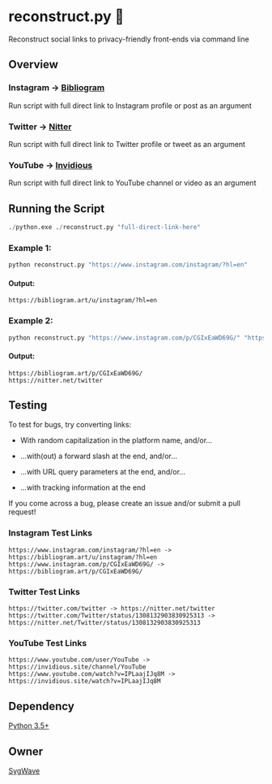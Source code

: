 # reconstruct.py 🐍

Reconstruct social links to privacy-friendly front-ends via command line

## Overview

### Instagram -> [Bibliogram](https://github.com/cloudrac3r/bibliogram)

Run script with full direct link to Instagram profile or post as an argument

### Twitter -> [Nitter](https://github.com/zedeus/nitter)

Run script with full direct link to Twitter profile or tweet as an argument

### YouTube -> [Invidious](https://github.com/iv-org/invidious)

Run script with full direct link to YouTube channel or video as an argument

## Running the Script

```python
./python.exe ./reconstruct.py "full-direct-link-here"
```

### Example 1:

```python
python reconstruct.py "https://www.instagram.com/instagram/?hl=en"
```

#### Output:
  
```
https://bibliogram.art/u/instagram/?hl=en
```

### Example 2:

```python
python reconstruct.py "https://www.instagram.com/p/CGIxEaWD69G/" "https://twitter.com/twitter"
```

#### Output:
  
```
https://bibliogram.art/p/CGIxEaWD69G/
https://nitter.net/twitter
```

## Testing

To test for bugs, try converting links:

* With random capitalization in the platform name, and/or...
  
* ...with(out) a forward slash at the end, and/or...
  
* ...with URL query parameters at the end, and/or...
  
* ...with tracking information at the end
  
If you come across a bug, please create an issue and/or submit a pull request!

### Instagram Test Links

```
https://www.instagram.com/instagram/?hl=en -> https://bibliogram.art/u/instagram/?hl=en
https://www.instagram.com/p/CGIxEaWD69G/ -> https://bibliogram.art/p/CGIxEaWD69G/
```
    
### Twitter Test Links

```
https://twitter.com/twitter -> https://nitter.net/twitter
https://twitter.com/Twitter/status/1308132903830925313 -> https://nitter.net/Twitter/status/1308132903830925313
```
    
### YouTube Test Links

```
https://www.youtube.com/user/YouTube -> https://invidious.site/channel/YouTube
https://www.youtube.com/watch?v=IPLaajIJq8M -> https://invidious.site/watch?v=IPLaajIJq8M
```

## Dependency

[Python 3.5+](https://www.python.org/)

## Owner

[SygWave](https://sygwave.github.io)
